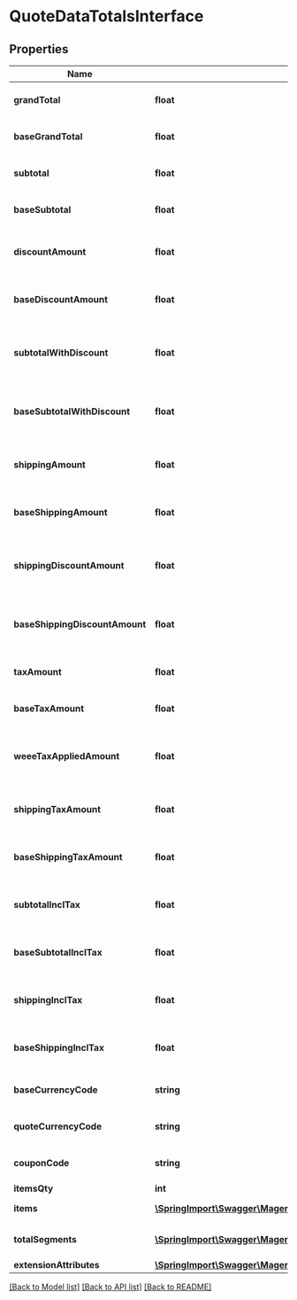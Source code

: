 # QuoteDataTotalsInterface

## Properties
Name | Type | Description | Notes
------------ | ------------- | ------------- | -------------
**grandTotal** | **float** | Grand total in quote currency | [optional] 
**baseGrandTotal** | **float** | Grand total in base currency | [optional] 
**subtotal** | **float** | Subtotal in quote currency | [optional] 
**baseSubtotal** | **float** | Subtotal in base currency | [optional] 
**discountAmount** | **float** | Discount amount in quote currency | [optional] 
**baseDiscountAmount** | **float** | Discount amount in base currency | [optional] 
**subtotalWithDiscount** | **float** | Subtotal in quote currency with applied discount | [optional] 
**baseSubtotalWithDiscount** | **float** | Subtotal in base currency with applied discount | [optional] 
**shippingAmount** | **float** | Shipping amount in quote currency | [optional] 
**baseShippingAmount** | **float** | Shipping amount in base currency | [optional] 
**shippingDiscountAmount** | **float** | Shipping discount amount in quote currency | [optional] 
**baseShippingDiscountAmount** | **float** | Shipping discount amount in base currency | [optional] 
**taxAmount** | **float** | Tax amount in quote currency | [optional] 
**baseTaxAmount** | **float** | Tax amount in base currency | [optional] 
**weeeTaxAppliedAmount** | **float** | Item weee tax applied amount in quote currency. | 
**shippingTaxAmount** | **float** | Shipping tax amount in quote currency | [optional] 
**baseShippingTaxAmount** | **float** | Shipping tax amount in base currency | [optional] 
**subtotalInclTax** | **float** | Subtotal including tax in quote currency | [optional] 
**baseSubtotalInclTax** | **float** | Subtotal including tax in base currency | [optional] 
**shippingInclTax** | **float** | Shipping including tax in quote currency | [optional] 
**baseShippingInclTax** | **float** | Shipping including tax in base currency | [optional] 
**baseCurrencyCode** | **string** | Base currency code | [optional] 
**quoteCurrencyCode** | **string** | Quote currency code | [optional] 
**couponCode** | **string** | Applied coupon code | [optional] 
**itemsQty** | **int** | Items qty | [optional] 
**items** | [**\SpringImport\Swagger\Magento2\Client\Model\QuoteDataTotalsItemInterface[]**](QuoteDataTotalsItemInterface.md) | Totals by items | [optional] 
**totalSegments** | [**\SpringImport\Swagger\Magento2\Client\Model\QuoteDataTotalSegmentInterface[]**](QuoteDataTotalSegmentInterface.md) | Dynamically calculated totals | 
**extensionAttributes** | [**\SpringImport\Swagger\Magento2\Client\Model\QuoteDataTotalsExtensionInterface**](QuoteDataTotalsExtensionInterface.md) |  | [optional] 

[[Back to Model list]](../README.md#documentation-for-models) [[Back to API list]](../README.md#documentation-for-api-endpoints) [[Back to README]](../README.md)


